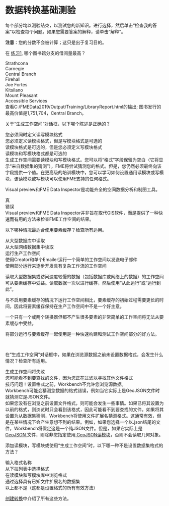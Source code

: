 # 数据转换基础测验

每个部分均以测验结束，以测试您的新知识。进行选择，然后单击“检查我的答案”以检查每个问题。如果您需要答案的解释，请单击“解释”。

**注意**：您的分数不会被计算；这只是出于复习目的。

<quiz name="">
  <question>
    <p>
      在 <a href="./1.Exercise1.md">练习1</a>, 哪个图书馆分支的借阅量最高？
    </p>
    <answer>Strathcona</answer><br>
    <answer>Carnegie</answer><br>
    <answer correct>Central Branch</answer><br>
    <answer>Firehall</answer><br>
    <answer>Joe Fortes</answer><br>
    <answer>Kitsilano</answer><br>
    <answer>Mount Pleasant</answer><br>
    <answer>Accessible Services</answer><br>
    <explanation>查看C:/FMEData2019/Output/Training/LibraryReport.html的输出; 图书发行的最高价值是1,751,704，Central Branch。</explanation>
  </question><br>
  <question>
    <p>
      关于“生成工作空间”对话框，以下哪个陈述是正确的？
    </p>
    <answer correct>您必须同时定义读写模块格式</answer><br>
    <answer>您必须定义读模块格式，但是写模块格式是可选的</answer><br>
    <answer>读模块格式是可选的，但是您必须定义写模块格式</answer><br>
    <answer>读模块和写模块格式都是可选的</answer><br>
    <explanation>生成工作空间需要读模块和写模块格式。您可以将“格式”字段保留为空白（它将显示“来自数据集的猜测”），FME将尝试猜测您的格式。但是，您仍然必须最终向该字段提供一个值。在更高级的培训模块中，您可以学习如何设置通用读模块或写模块，该读模块或写模块可以使用FME支持的任何格式。</explanation>
  </question><br>
  <question>
    <p>
      Visual preview和FME Data Inspector是功能齐全的空间数据分析和制图工具。
    </p>
    <answer>真</answer><br>
    <answer correct>错误</answer><br>
    <explanation> Visual preview和FME Data Inspector并非旨在取代GIS软件，而是提供了一种快速而有用的方法来检查FME工作空间的结果。</explanation>
  </question><br>
  <question multiple>
    <p>
      以下哪种情况最适合使用要素缓存？检查所有适用。
    </p>
    <answer correct>从大型数据库中读取</answer><br>
    <answer correct>从大型网络数据集中读取</answer><br>
    <answer>运行生产工作空间</answer><br>
    <answer>使用Creator和单个Emailer运行一个简单的工作空间以发送电子邮件</answer><br>
    <answercorrect>使用部分运行来逐步开发具有复杂工作流的工作空间</answer><br>
    <explanation>
      <p>
        读取大型数据集或访问速度较慢的数据（包括数据库或网络上的数据）的工作空间可从要素缓存中受益。读取数据一次以进行缓存，然后使用“从此运行”或“运行到此”。
      </p>
      <p>
        与不启用要素缓存的情况下运行工作空间相比，要素缓存的初始过程需要更长的时间，因此将要素缓存保持在生产工作空间中不是一个好主意。
      </p>
      <p>
        一个只有一个或两个转换器但都不产生很多要素的非常简单的工作空间将无法从要素缓存中受益。
      </p>
      <p>
        将部分运行与要素缓存一起使用是一种快速构建和测试工作空间部分的好方法。
      </p>
    </explanation>
  </question><br>
  <question multiple>
    <p>
      在“生成工作空间”对话框中，如果在浏览源数据之前未设置数据格式，会发生什么情况？检查所有适用。
    </p>
    <answer>生成工作空间将失败</answer><br>
    <answer correct>您可能看不到要查找的文件，因为您正在过滤以寻找其他文件格式</answer><br>
    <answer>技巧问题！设置格式之前，Workbench不允许您浏览源数据。</answer><br>
    <answer correct>Workbench可能会猜测您数据的格式错误，例如当它实际上是GeoJSON文件时就猜测它是JSON文件。</answer><br>
    <explanation>
        如果您没有在浏览之前设置文件格式，则可能会发生一些事情。如果已将其设置为以前的格式，则浏览时只会看到该格式，因此可能看不到要查找的文件。如果将其设置为从数据集猜测，Workbench将使用文件扩展名猜测格式。这通常有效，但是在某些情况下会产生意想不到的结果。例如，如果您选择一个以.json结尾的文件，Workbench将假定这是一个纯JSON文件。但是，如果它实际上是<a href="https://en.wikipedia.org/wiki/GeoJSON"> GeoJSON </a>文件，则除非您指定使用<a href="https://docs.safe.com/fme/html/FME_Desktop_Documentation/FME_ReadersWriters/geojson/geojson.htm"> GeoJSON读模块</a>，否则不会读取几何对象。
    </explanation>
  </question><br>
  <question>
    <p>
      添加读模块，写模块或使用“生成工作空间”时，以下哪一种不是设置数据集格式的方法？
    </p>
    <answer>输入格式名称</answer><br>
    <answer>从下拉列表中选择格式</answer><br>
    <answer>在读模块和写模块库中浏览格式</answer><br>
    <answer>通过选择具有已知文件扩展名的数据集</answer><br>
    <answer correct>以上都不是（这都是设置格式的所有有效方法）</answer><br>
    <explanation>
      <p>
        <a href="./1.05.CreatingATranslation.md">创建转换</a>中介绍了所有这些方法。
      </p>
    </explanation>
  </question>
</quiz>
 
